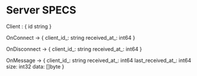 # Server SPECS

Client : {
    id string
}

OnConnect -> {
    client_id_: string
    received_at_: int64
}

OnDisconnect -> {
    client_id_: string
    received_at_: int64
}

OnMessage -> {
    client_id_: string
    received_at_: int64
    last_received_at_: int64
    size: int32
    data: []byte
}
